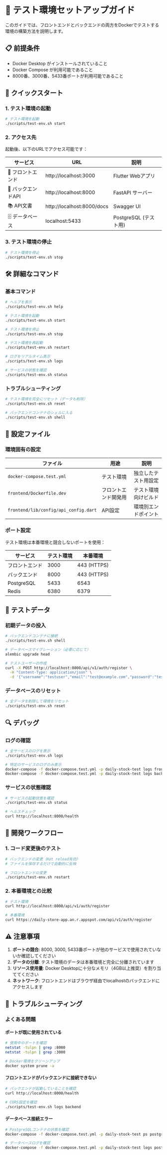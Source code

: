 # 🧪 テスト環境セットアップガイド

このガイドでは、フロントエンドとバックエンドの両方をDockerでテストする環境の構築方法を説明します。

## 📋 前提条件

- Docker Desktop がインストールされていること
- Docker Compose が利用可能であること
- 8000番、3000番、5433番ポートが利用可能であること

## 🚀 クイックスタート

### 1. テスト環境の起動

```bash
# テスト環境を起動
./scripts/test-env.sh start
```

### 2. アクセス先

起動後、以下のURLでアクセス可能です：

| サービス | URL | 説明 |
|---------|-----|------|
| 📱 フロントエンド | http://localhost:3000 | Flutter Webアプリ |
| 🔧 バックエンドAPI | http://localhost:8000 | FastAPI サーバー |
| 📚 API文書 | http://localhost:8000/docs | Swagger UI |
| 🗄️ データベース | localhost:5433 | PostgreSQL (テスト用) |

### 3. テスト環境の停止

```bash
# テスト環境を停止
./scripts/test-env.sh stop
```

## 🛠️ 詳細なコマンド

### 基本コマンド

```bash
# ヘルプを表示
./scripts/test-env.sh help

# テスト環境を起動
./scripts/test-env.sh start

# テスト環境を停止
./scripts/test-env.sh stop

# テスト環境を再起動
./scripts/test-env.sh restart

# ログをリアルタイム表示
./scripts/test-env.sh logs

# サービスの状態を確認
./scripts/test-env.sh status
```

### トラブルシューティング

```bash
# テスト環境を完全にリセット（データも削除）
./scripts/test-env.sh reset

# バックエンドコンテナのシェルに入る
./scripts/test-env.sh shell
```

## 🔧 設定ファイル

### 環境固有の設定

| ファイル | 用途 | 説明 |
|---------|------|------|
| `docker-compose.test.yml` | テスト環境 | 独立したテスト用設定 |
| `frontend/Dockerfile.dev` | フロントエンド開発用 | テスト環境向けビルド |
| `frontend/lib/config/api_config.dart` | API設定 | 環境別エンドポイント |

### ポート設定

テスト環境は本番環境と競合しないポートを使用：

| サービス | テスト環境 | 本番環境 |
|---------|-----------|----------|
| フロントエンド | 3000 | 443 (HTTPS) |
| バックエンド | 8000 | 443 (HTTPS) |
| PostgreSQL | 5433 | 6543 |
| Redis | 6380 | 6379 |

## 🧪 テストデータ

### 初期データの投入

```bash
# バックエンドコンテナに接続
./scripts/test-env.sh shell

# データベースマイグレーション（必要に応じて）
alembic upgrade head

# テストユーザーの作成
curl -X POST http://localhost:8000/api/v1/auth/register \
  -H "Content-Type: application/json" \
  -d '{"username":"testuser","email":"test@example.com","password":"testpass123"}'
```

### データベースのリセット

```bash
# 全データを削除して環境をリセット
./scripts/test-env.sh reset
```

## 🔍 デバッグ

### ログの確認

```bash
# 全サービスのログを表示
./scripts/test-env.sh logs

# 特定のサービスのログのみ表示
docker-compose -f docker-compose.test.yml -p daily-stock-test logs frontend
docker-compose -f docker-compose.test.yml -p daily-stock-test logs backend
```

### サービスの状態確認

```bash
# サービスの起動状態を確認
./scripts/test-env.sh status

# ヘルスチェック
curl http://localhost:8000/health
```

## 🔄 開発ワークフロー

### 1. コード変更後のテスト

```bash
# バックエンドの変更（Hot reload有効）
# ファイルを保存するだけで自動的に反映

# フロントエンドの変更
./scripts/test-env.sh restart
```

### 2. 本番環境との比較

```bash
# テスト環境
curl http://localhost:8000/api/v1/auth/register

# 本番環境
curl https://daily-store-app.an.r.appspot.com/api/v1/auth/register
```

## ⚠️ 注意事項

1. **ポートの競合**: 8000, 3000, 5433番ポートが他のサービスで使用されていないか確認してください
2. **データの分離**: テスト環境のデータは本番環境と完全に分離されています
3. **リソース使用量**: Docker Desktopに十分なメモリ（4GB以上推奨）を割り当ててください
4. **ネットワーク**: フロントエンドはブラウザ経由でlocalhostのバックエンドにアクセスします

## 🚨 トラブルシューティング

### よくある問題

#### ポートが既に使用されている
```bash
# 使用中のポートを確認
netstat -tulpn | grep :8000
netstat -tulpn | grep :3000

# Docker環境をクリーンアップ
docker system prune -a
```

#### フロントエンドがバックエンドに接続できない
```bash
# バックエンドが起動していることを確認
curl http://localhost:8000/health

# CORS設定を確認
./scripts/test-env.sh logs backend
```

#### データベース接続エラー
```bash
# PostgreSQLコンテナの状態を確認
docker-compose -f docker-compose.test.yml -p daily-stock-test ps postgres

# データベースログを確認
docker-compose -f docker-compose.test.yml -p daily-stock-test logs postgres
``` 